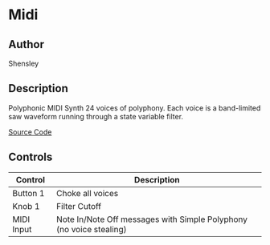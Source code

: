 # Midi

## Author

Shensley

## Description

Polyphonic MIDI Synth
24 voices of polyphony. Each voice is a band-limited saw waveform running through a state variable filter.

[Source Code](https://github.com/electro-smith/DaisyExamples/tree/master/field/Midi)

## Controls

| Control | Description |
| --- | --- |
| Button 1 | Choke all voices |
| Knob 1 | Filter Cutoff |
| MIDI Input | Note In/Note Off messages with Simple Polyphony (no voice stealing) |



